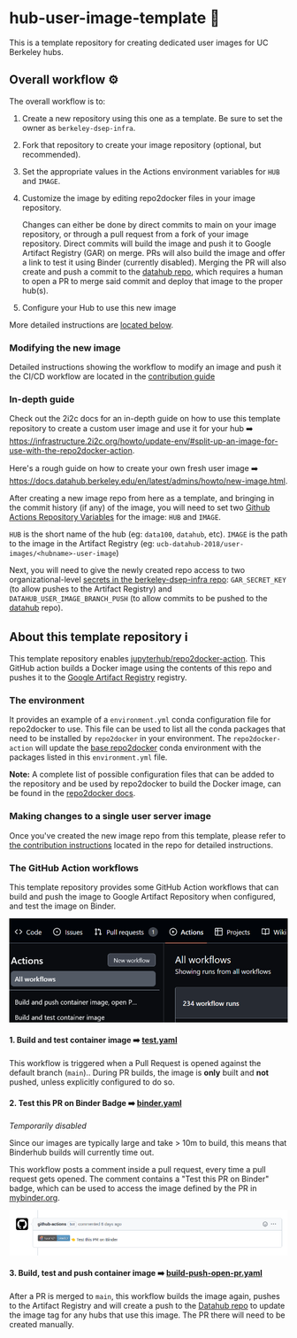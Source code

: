 # hub-user-image-template :paperclip:

This is a template repository for creating dedicated user images for UC Berkeley hubs.

## Overall workflow :gear:

The overall workflow is to:

1. Create a new repository using this one as a template.  Be sure to set the owner as `berkeley-dsep-infra`.

2. Fork that repository to create your image repository (optional, but recommended).

3. Set the appropriate values in the Actions environment variables for `HUB` and `IMAGE`.

4. Customize the image by editing repo2docker files in your image repository.

   Changes can either be done by direct commits to main on your image repository, or through a pull request from a fork of your image repository. Direct commits will build the image and push it to Google Artifact Registry (GAR) on merge. PRs will also build the image and offer a link to test it using Binder (currently disabled). Merging the PR will also create and push a commit to the [datahub repo](https://github.com/berkeley-dsep-infra/datahub/), which requires a human to open a PR to merge said commit and deploy that image to the proper hub(s).

5. Configure your Hub to use this new image

More detailed instructions are [located below](https://github.com/berkeley-dsep-infra/hub-user-image-template/#in-depth-guide).

### Modifying the new image

Detailed instructions showing the workflow to modify an image and push it
the CI/CD workflow are located in the [contribution guide](CONTRIBUTING.md)

### In-depth guide

Check out the 2i2c docs for an in-depth guide on how to use this template repository to create a custom user image and use it for your hub :arrow_right: https://infrastructure.2i2c.org/howto/update-env/#split-up-an-image-for-use-with-the-repo2docker-action.

Here's a rough guide on how to create your own fresh user image :arrow_right: https://docs.datahub.berkeley.edu/en/latest/admins/howto/new-image.html.

After creating a new image repo from here as a template, and bringing in the commit history (if any) of the image, you will need to set two [Github Actions Repository Variables](https://docs.github.com/en/actions/learn-github-actions/variables) for the image: `HUB` and `IMAGE`.

`HUB` is the short name of the hub (eg: `data100`, `datahub`, etc).
`IMAGE` is the path to the image in the Artifact Registry (eg: `ucb-datahub-2018/user-images/<hubname>-user-image`)

Next, you will need to give the newly created repo access to two organizational-level [secrets in the berkeley-dsep-infra repo](https://github.com/organizations/berkeley-dsep-infra/settings/secrets/actions): `GAR_SECRET_KEY` (to allow pushes to the Artifact Registry) and `DATAHUB_USER_IMAGE_BRANCH_PUSH` (to allow commits to be pushed to the [datahub](https://github.com/berkeley-dsep-infra/datahub) repo).

## About this template repository :information_source:

This template repository enables [jupyterhub/repo2docker-action](https://github.com/jupyterhub/repo2docker-action).
This GitHub action builds a Docker image using the contents of this repo and pushes it to the [Google Artifact Registry](https://cloud.google.com/artifact-registry) registry.

### The environment

It provides an example of a `environment.yml` conda configuration file for repo2docker to use.
This file can be used to list all the conda packages that need to be installed by `repo2docker` in your environment.
The `repo2docker-action` will update the [base repo2docker](https://github.com/jupyterhub/repo2docker/blob/HEAD/repo2docker/buildpacks/conda/environment.yml) conda environment with the packages listed in this `environment.yml` file.

**Note:**
A complete list of possible configuration files that can be added to the repository and be used by repo2docker to build the Docker image, can be found in the [repo2docker docs](https://repo2docker.readthedocs.io/en/latest/config_files.html#configuration-files).

### Making changes to a single user server image

Once you've created the new image repo from this template, please refer to [the contribution instructions](CONTRIBUTING.md) located in the repo for detailed instructions.

### The GitHub Action workflows

This template repository provides some GitHub Action workflows that can build and push the image to Google Artifact Repository when configured, and test the image on Binder.

![Workflows](images/workflows.png)

#### 1. Build and test container image :arrow_right: [test.yaml](https://github.com/berkeley-dsep-infra/hub-user-image-template/blob/main/.github/workflows/test.yaml)

This workflow is triggered when a Pull Request is opened against the default branch (`main`)..
During PR builds, the image is **only** built and **not** pushed, unless explicitly configured to do so.

#### 2. Test this PR on Binder Badge :arrow_right: [binder.yaml](https://github.com/berkeley-dsep-infra/hub-user-image-template/blob/main/.github/workflows/binder.yaml.disable)

*Temporarily disabled*

Since our images are typically large and take > 10m to build, this means that Binderhub builds will currently time out.

This workflow posts a comment inside a pull request, every time a pull request gets opened. The comment contains a "Test this PR on Binder" badge, which can be used to access the image defined by the PR in [mybinder.org](https://mybinder.org/).

![Test this PR on Binder](images/binder-badge.png)

#### 3. Build, test and push container image :arrow_right: [build-push-open-pr.yaml](https://github.com/berkeley-dsep-infra/hub-user-image-template/blob/main/.github/workflows/build-push-image-commit.yaml)

After a PR is merged to `main`, this workflow builds the image again, pushes to the Artifact Registry and will create a push to the [Datahub repo](https://github.com/berkeley-dsep-infra/datahub) to update the image tag for any hubs that use this image.  The PR there will need to be created manually.
